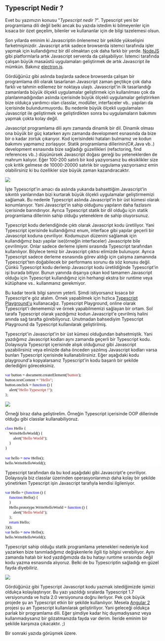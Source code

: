 ## Typescript Nedir ? ##

Evet bu yazımızın konusu "*Typescript nedir ?*". Typescript yeni bir programlama dili değil belki ancak bu yazıda istedim ki bilmeyenler için kısaca bir özet geçelim, bilenler ve kullananlar için de bilgi tazelemesi olsun.

Son yıllarda eminim ki Javascriptin önlenemez bir şekilde yükselişini farketmişinizdir. Javascript artık sadece browserda istemci tarafında işler yapmak için kullandığımız bir dil olmaktan çok daha farklı bir yerde. [NodeJS](https://nodejs.org/en/) gibi platformlarla artık Javascript serverda da çalışabiliyor. İstemci tarafında çalışan büyük masaüstü uygulamaları geliştirmek de artık Javascript ile mümkün. Bakınız [electron.js](https://github.com/atom/electron).  

Gördüğünüz gibi aslında başlarda sadece browserda çalışan bir programlama dili olarak tasarlanan Javascript zaman geçtikçe çok daha farklı ve tahmin edilemez bir noktaya ulaştı. Javascript'in ilk tasarlandığı zamanlarda büyük ölçekli uygulamalar geliştirmek için kullanılması çok da planlanmadığından aslında içerisinde büyük ölçekli uygulamalar geliştirirken bize oldukça yardımcı olan classlar, modüller, interfaceler vb.. yapıları da içerisinde bulundurmuyordu. Bu nedenle büyük ölçekli uygulamaları Javascript ile geliştirmek ve geliştirdikten sonra bu uygulamaların bakımını yapmak çokta kolay değil.

Javascript programlama dili aynı zamanda dinamik bir dil. Dinamik olması ona büyük bir güç katarken aynı zamanda development esnasında da bize bir o kadar zorluk çıkarıyor. Kod içerisindeki hataları bulmamız ve kodun bakımını yapmamız zorlaşıyor. Statik programlama dillerinin(C#,Java vb..) development esnasında bize sağladığı güzellikleri (refactoring, find references vb..) düşünürsek Javascript doğası gereği bu yeteneklerden de mahrum kalıyor. Eğer 100-200 satırlı bir kod yazıyorsanız bu eksiklikler size çok kritik gelmese de 10000-20000 satırlık bir uygulama yazıyorsanız emin olabilirsiniz ki bu özellikler size büyük zaman kazandıracaktır.

![](http://az718566.vo.msecnd.net/uploads/2016/01/TSlogo.png)

İşte Typescript'in amacı da aslında yukarıda bahsettiğim Javascript'in sıkıntılı yanlarından bizi kurtarak büyük ölçekli uygulamalar geliştirmemizi sağlamak. Bu nedenle Typescript aslında Javascript'in bir üst kümesi olarak konumlanıyor. Yani Javascript'in sahip olduğunu yapıların daha fazlasını içerisinde barındırıyor. Ayrıca Typescript statik bir dil olduğu için statik programlama dillerinin sahip olduğu yeteneklere de sahip oluyorsunuz.

Typescript kodu derlendiğinde çıktı olarak Javascript kodu üretiliyor. Yani Typescript içerisinde kullandığımız enum, interface gibi yapılar geçerli bir Javascript koduna çevriliyor. Kodumuzun düzenini sağlamak için kullandığımız bazı yapılar ise(örneğin interfaceler) Javascripte bile çevrilmiyor. Onlar sadece derleme işlemi sırasında Typescript tarafından kullanılıyor. Böylece temiz bir Javascript çıktısı elimizde bulunuyor. Ayrıca Typescript sadece derleme esnasında görev aldığı için çalışma zamanında Typescript'ten doğabilecek bir performans sorunu da söz konusu değil. Çünkü Typescript kodu derlenip Javascript kodu üretildiğinde Typescript'in işi burada bitiyor. Bunun yanında dışarıya çıkan kod tamamen Javascript olduğu için Typescript kullandığınız için herhangi ekstra bir runtime veya kütüphane vs.. kullanmanız gerekmiyor.

Bu kadar teorik bilgi sanırım yeterli. Şimdi istiyorsanız kısaca bir Typescript'e göz atalım. Örnek yapabilmek için hızlıca [Typescript Playground'u](http://www.typescriptlang.org/Playground) kullanacağız. Typescript Playground, online olarak Typescript'i denememizi ve örnek yapabilmemizi sağlayan bir ortam. Sol tarafa Typescript olarak yazdığımız kodun Javascript'e çevrilmiş halini anında sağ tarafta görebiliyoruz. Unutmadan bahsediyim Typescript Playground da Typescript kullanılarak geliştirilmiş.

Typescript'in Javascript'in bir üst kümesi olduğundan bahsetmiştik. Yani yazdığımız Javascript kodları aynı zamanda geçerli bir Typescript kodu. Dolayısıyla Typescript içerisinde alışık olduğunuz gibi Javascript yazabilirsiniz veya elinizde daha önceden yazılmış Javascript kodları varsa bunları Typescript içerisinde kullanabilirsiniz. Eğer aşağıdaki kodu playground'a kopyalarsanız Typescript'in kodu başarılı bir şekilde derlediğini göreceksiniz.

<pre style="font-family:Consolas;font-size:13;color:black;background:white;"><span style="color:blue;">var</span>&nbsp;button&nbsp;=&nbsp;document.createElement(<span style="color:#a31515;">&#39;button&#39;</span>);<br/>button.textContent&nbsp;=&nbsp;<span style="color:#a31515;">&quot;Hello&quot;</span>;<br/>button.onclick&nbsp;=&nbsp;<span style="color:blue;">function</span>&nbsp;()&nbsp;{<br/>&nbsp;&nbsp;&nbsp;&nbsp;alert(<span style="color:#a31515;">&quot;Hello&nbsp;Typescript&nbsp;!&quot;</span>);<br/>};</pre>

![](http://az718566.vo.msecnd.net/uploads/2016/01/TSJSConversion.png)

Örneği biraz daha geliştirelim. Örneğin Typescript içerisinde OOP dillerinde olduğu gibi classlar kullanabiliyoruz. 

<pre style="font-family:Consolas;font-size:13;color:black;background:white;"><span style="color:blue;">class</span>&nbsp;Hello&nbsp;{<br/>&nbsp;&nbsp;&nbsp;&nbsp;WriteHelloWorld()&nbsp;{<br/>&nbsp;&nbsp;&nbsp;&nbsp;&nbsp;&nbsp;&nbsp;&nbsp;alert(<span style="color:#a31515;">&quot;Hello&nbsp;World&quot;</span>);<br/>&nbsp;&nbsp;&nbsp;&nbsp;}<br/>}<br/> <br/><span style="color:blue;">var</span>&nbsp;hello&nbsp;=&nbsp;<span style="color:blue;">new</span>&nbsp;Hello();<br/>hello.WriteHelloWorld();</pre>

Typescript tarafından da bu kod aşağıdaki gibi Javascript'e çevriliyor. Dolayısıyla biz classlar üzerinden operasyonlarımızı daha kolay bir şekilde yönetirken Typescript işin Javascript tarafıyla kendisi ilgileniyor.

<pre style="font-family:Consolas;font-size:13;color:black;background:white;"><span style="color:blue;">var</span>&nbsp;Hello&nbsp;=&nbsp;(<span style="color:blue;">function</span>&nbsp;()&nbsp;{<br/>&nbsp;&nbsp;&nbsp;&nbsp;<span style="color:blue;">function</span>&nbsp;Hello()&nbsp;{<br/>&nbsp;&nbsp;&nbsp;&nbsp;}<br/>&nbsp;&nbsp;&nbsp;&nbsp;Hello.prototype.WriteHelloWorld&nbsp;=&nbsp;<span style="color:blue;">function</span>&nbsp;()&nbsp;{<br/>&nbsp;&nbsp;&nbsp;&nbsp;&nbsp;&nbsp;&nbsp;&nbsp;alert(<span style="color:#a31515;">&quot;Hello&nbsp;World&quot;</span>);<br/>&nbsp;&nbsp;&nbsp;&nbsp;};<br/>&nbsp;&nbsp;&nbsp;&nbsp;<span style="color:blue;">return</span>&nbsp;Hello;<br/>})();<br/><span style="color:blue;">var</span>&nbsp;hello&nbsp;=&nbsp;<span style="color:blue;">new</span>&nbsp;Hello();<br/>hello.WriteHelloWorld();<br/></pre>

Typescript sahip olduğu statik programlama yetenekleri nedeniyle kod yazarken bize tanımladığımız değişkenlerle ilgili tip bilgisi verebiliyor. Aynı zamanda hatalı bir kod yazdığımızda da bu hatayı runtime sırasında değil kodu yazma esnasında alıyoruz. Belki de bu Typescriptin sağladığı en güzel fayda diyebiliriz.

![](https://ilkayblog.blob.core.windows.net/uploads/2016/01/TypescripStatic.gif)

Gördüğünüz gibi Typescript Javascript kodu yazmak istediğimizde işimizi oldukça kolaylaştırıyor. Bu yazı yazıldığı sıralarda Typescript 1.7 versiyonunda ve hızla 2.0 versiyonuna doğru ilerliyor. Pek çok büyük projede şu an Typescript etkin bir şekilde kullanılıyor. Mesela [Angular 2](http://blogs.msdn.com/b/typescript/archive/2015/03/05/angular-2-0-built-on-typescript.aspx) projesi şu an Typescript kullanılarak geliştiriliyor. Yani geleceği oldukça parlak bir programlama dili. Eğer şimdiye kadar hiç duymadıysanız veya kullanmadıysanız bir gözatmanızda fayda var derim. İleride eminim bir şekilde karşınıza çıkacaktır. ;)

Bir sonraki yazıda görüşmek üzere.
